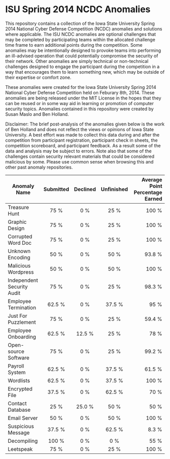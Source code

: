 ISU Spring 2014 NCDC Anomalies
==============================

This repository contains a collection of the Iowa State University Spring 2014 National Cyber Defense Competition (NCDC) anomalies and solutions where applicable. The ISU NCDC anomalies are optional challenges that may be completed by participating teams within the allocated challenge time frame to earn additional points during the competition. Some anomalies may be intentionally designed to provoke teams into performing an ill-advised operation that could potentially compromise the security of their network. Other anomalies are simply technical or non-technical challenges designed to engage the participant during the competition in a way that encourages them to learn something new, which may be outside of their expertise or comfort zone.

These anomalies were created for the Iowa State University Spring 2014 National Cyber Defense Competition held on Feburary 8th, 2014. These anomalies are being released under the MIT License in the hopes that they can be reused or in some way aid in learning or promotion of computer security topics. Anomalies contained in this repository were created by Susan Maslo and Ben Holland.

Disclaimer: The brief post-analysis of the anomalies given below is the work of Ben Holland and does not reflect the views or opinions of Iowa State University. A best effort was made to collect this data during and after the competition from participant registration, participant check in sheets, the competition scoreboard, and participant feedback. As a result some of the data and analysis may be subject to errors. Note also that some of the challenges contain security relevant materials that could be considered malicious by some. Please use common sense when browsing this and other past anomaly repositories.

| **Anomaly Name**           | **Submitted** | **Declined** | **Unfinished** | **Average Point Percentage Earned** |
|----------------------------|:-------------:|:------------:|:--------------:|------------------------------------:|
| Treasure Hunt              |      75 %     |      0 %     |      25 %      |                               100 % |
| Graphic Design             |      75 %     |      0 %     |      25 %      |                               100 % |
| Corrupted Word Doc         |      75 %     |      0 %     |      25 %      |                               100 % |
| Unknown Encoding           |      50 %     |      0 %     |      50 %      |                              93.8 % |
| Malicious Wordpress        |      50 %     |      0 %     |      50 %      |                               100 % |
| Independent Security Audit |      75 %     |      0 %     |      25 %      |                              98.3 % |
| Employee Termination       |     62.5 %    |      0 %     |     37.5 %     |                                95 % |
| Just For Puzzlement        |      75 %     |      0 %     |      25 %      |                              59.4 % |
| Employee Onboarding        |     62.5 %    |    12.5 %    |      25 %      |                                78 % |
| Open-source Software       |      75 %     |      0 %     |      25 %      |                              99.2 % |
| Payroll System             |     62.5 %    |      0 %     |     37.5 %     |                              61.5 % |
| Wordlists                  |     62.5 %    |      0 %     |     37.5 %     |                               100 % |
| Encrypted File             |     37.5 %    |      0 %     |     62.5 %     |                                70 % |
| Contact Database           |      25 %     |    25.0 %    |      50 %      |                                50 % |
| Email Server               |      50 %     |      0 %     |      50 %      |                               100 % |
| Suspicious Message         |     37.5 %    |      0 %     |     62.5 %     |                               8.3 % |
| Decompiling                |     100 %     |      0 %     |       0 %      |                                55 % |
| Leetspeak                  |      75 %     |      0 %     |      25 %      |                               100 % |
